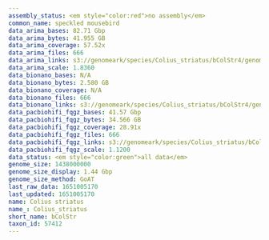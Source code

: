 ```yaml
---
assembly_status: <em style="color:red">no assembly</em>
common_name: speckled mousebird
data_arima_bases: 82.71 Gbp
data_arima_bytes: 41.955 GB
data_arima_coverage: 57.52x
data_arima_files: 666
data_arima_links: s3://genomeark/species/Colius_striatus/bColStr4/genomic_data/arima/<br>
data_arima_scale: 1.8360
data_bionano_bases: N/A
data_bionano_bytes: 2.580 GB
data_bionano_coverage: N/A
data_bionano_files: 666
data_bionano_links: s3://genomeark/species/Colius_striatus/bColStr4/genomic_data/bionano/<br>
data_pacbiohifi_fqgz_bases: 41.57 Gbp
data_pacbiohifi_fqgz_bytes: 34.566 GB
data_pacbiohifi_fqgz_coverage: 28.91x
data_pacbiohifi_fqgz_files: 666
data_pacbiohifi_fqgz_links: s3://genomeark/species/Colius_striatus/bColStr4/genomic_data/pacbiohifi_fqgz/<br>
data_pacbiohifi_fqgz_scale: 1.1200
data_status: <em style="color:green">all data</em>
genome_size: 1438000000
genome_size_display: 1.44 Gbp
genome_size_method: GoAT
last_raw_data: 1651005170
last_updated: 1651005170
name: Colius striatus
name_: Colius_striatus
short_name: bColStr
taxon_id: 57412
---
```

